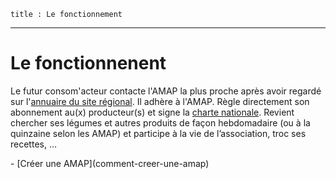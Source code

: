 	title : Le fonctionnement
---
# Le fonctionnenent

Le futur consom'acteur contacte l'AMAP la plus proche après avoir regardé sur l'[annuaire du site régional](amap). Il adhère à l'AMAP. Règle directement son abonnement au(x) producteur(s) et signe la [charte nationale](content/downloads/charte-des-amap-mars-2014.pdf). Revient chercher ses légumes et autres produits de façon hebdomadaire (ou à la quinzaine selon les AMAP) et participe à la vie de l’association, troc ses recettes, …

<nav markdown=1>
 - [Créer une AMAP](comment-creer-une-amap)
</nav>